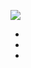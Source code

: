 <p align="ceneter">
<img src="www.github.com/g1thubcrypton/githubcrypton/blob/main/img.gif"
  </p align="center">
  
  *
  *
  * 
